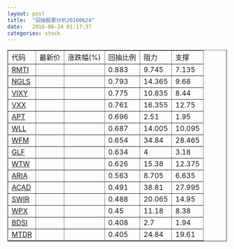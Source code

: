 ```yaml
---
layout: post
title:  "回抽股票分析20160624"
date:   2016-06-24 01:17:37
categories: stock
---
```

<script type="text/javascript">
var stockList = []
stockList.push('gb_rmti');
stockList.push('gb_ngls');
stockList.push('gb_vixy');
stockList.push('gb_vxx');
stockList.push('gb_apt');
stockList.push('gb_wll');
stockList.push('gb_wfm');
stockList.push('gb_glf');
stockList.push('gb_wtw');
stockList.push('gb_aria');
stockList.push('gb_acad');
stockList.push('gb_swir');
stockList.push('gb_wpx');
stockList.push('gb_bdsi');
stockList.push('gb_mtdr');
</script>
<table border="1">
 <tr>
 <td>代码</td>
 <td>最新价</td>
 <td>涨跌幅(%)</td>
 <td>回抽比例</td>
 <td>阻力</td>
 <td>支撑</td>
</tr>
  <tr id="rmti">
  <td><a href="http://stock.finance.sina.com.cn/usstock/quotes/RMTI.html" target="_blank">RMTI</a></td><td></td><td></td><td>0.883</td><td>9.745</td><td>7.135</td></tr>
  <tr id="ngls">
  <td><a href="http://stock.finance.sina.com.cn/usstock/quotes/NGLS.html" target="_blank">NGLS</a></td><td></td><td></td><td>0.793</td><td>14.365</td><td>9.68</td></tr>
  <tr id="vixy">
  <td><a href="http://stock.finance.sina.com.cn/usstock/quotes/VIXY.html" target="_blank">VIXY</a></td><td></td><td></td><td>0.775</td><td>10.835</td><td>8.44</td></tr>
  <tr id="vxx">
  <td><a href="http://stock.finance.sina.com.cn/usstock/quotes/VXX.html" target="_blank">VXX</a></td><td></td><td></td><td>0.761</td><td>16.355</td><td>12.75</td></tr>
  <tr id="apt">
  <td><a href="http://stock.finance.sina.com.cn/usstock/quotes/APT.html" target="_blank">APT</a></td><td></td><td></td><td>0.696</td><td>2.51</td><td>1.95</td></tr>
  <tr id="wll">
  <td><a href="http://stock.finance.sina.com.cn/usstock/quotes/WLL.html" target="_blank">WLL</a></td><td></td><td></td><td>0.687</td><td>14.005</td><td>10.095</td></tr>
  <tr id="wfm">
  <td><a href="http://stock.finance.sina.com.cn/usstock/quotes/WFM.html" target="_blank">WFM</a></td><td></td><td></td><td>0.654</td><td>34.84</td><td>28.465</td></tr>
  <tr id="glf">
  <td><a href="http://stock.finance.sina.com.cn/usstock/quotes/GLF.html" target="_blank">GLF</a></td><td></td><td></td><td>0.634</td><td>4</td><td>3.18</td></tr>
  <tr id="wtw">
  <td><a href="http://stock.finance.sina.com.cn/usstock/quotes/WTW.html" target="_blank">WTW</a></td><td></td><td></td><td>0.626</td><td>15.38</td><td>12.375</td></tr>
  <tr id="aria">
  <td><a href="http://stock.finance.sina.com.cn/usstock/quotes/ARIA.html" target="_blank">ARIA</a></td><td></td><td></td><td>0.563</td><td>8.705</td><td>6.635</td></tr>
  <tr id="acad">
  <td><a href="http://stock.finance.sina.com.cn/usstock/quotes/ACAD.html" target="_blank">ACAD</a></td><td></td><td></td><td>0.491</td><td>38.81</td><td>27.995</td></tr>
  <tr id="swir">
  <td><a href="http://stock.finance.sina.com.cn/usstock/quotes/SWIR.html" target="_blank">SWIR</a></td><td></td><td></td><td>0.488</td><td>20.065</td><td>14.95</td></tr>
  <tr id="wpx">
  <td><a href="http://stock.finance.sina.com.cn/usstock/quotes/WPX.html" target="_blank">WPX</a></td><td></td><td></td><td>0.45</td><td>11.18</td><td>8.38</td></tr>
  <tr id="bdsi">
  <td><a href="http://stock.finance.sina.com.cn/usstock/quotes/BDSI.html" target="_blank">BDSI</a></td><td></td><td></td><td>0.408</td><td>2.7</td><td>1.94</td></tr>
  <tr id="mtdr">
  <td><a href="http://stock.finance.sina.com.cn/usstock/quotes/MTDR.html" target="_blank">MTDR</a></td><td></td><td></td><td>0.405</td><td>24.84</td><td>19.61</td></tr>
</table>
